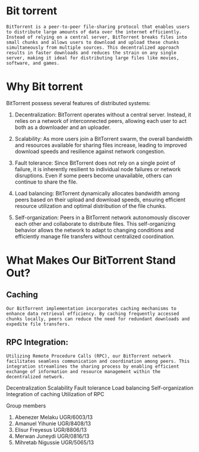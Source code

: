 # Bit torrent

    BitTorrent is a peer-to-peer file-sharing protocol that enables users to distribute large amounts of data over the internet efficiently. Instead of relying on a central server, BitTorrent breaks files into small chunks and allows users to download and upload these chunks simultaneously from multiple sources. This decentralized approach results in faster downloads and reduces the strain on any single server, making it ideal for distributing large files like movies, software, and games.

# Why Bit torrent

BitTorrent possess several features of distributed systems:

1. Decentralization: BitTorrent operates without a central server. Instead, it relies on a network of interconnected peers, allowing each user to act both as a downloader and an uploader.

2. Scalability: As more users join a BitTorrent swarm, the overall bandwidth and resources available for sharing files increase, leading to improved download speeds and resilience against network congestion.

3. Fault tolerance: Since BitTorrent does not rely on a single point of failure, it is inherently resilient to individual node failures or network disruptions. Even if some peers become unavailable, others can continue to share the file.

4. Load balancing: BitTorrent dynamically allocates bandwidth among peers based on their upload and download speeds, ensuring efficient resource utilization and optimal distribution of the file chunks.

5. Self-organization: Peers in a BitTorrent network autonomously discover each other and collaborate to distribute files. This self-organizing behavior allows the network to adapt to changing conditions and efficiently manage file transfers without centralized coordination.

# What Makes Our BitTorrent Stand Out?

## Caching
    Our BitTorrent implementation incorporates caching mechanisms to enhance data retrieval efficiency. By caching frequently accessed chunks locally, peers can reduce the need for redundant downloads and expedite file transfers.

## RPC Integration: 
    Utilizing Remote Procedure Calls (RPC), our BitTorrent network facilitates seamless communication and coordination among peers. This integration streamlines the sharing process by enabling efficient exchange of information and resource management within the decentralized network.






Decentralization
Scalability
Fault tolerance
Load balancing
Self-organization
Integration of caching
Utilization of RPC


Group members

1. Abenezer Melaku UGR/6003/13
2. Amanuel Yihunie UGR/8408/13
3. Elisur Freyesus UGR/8806/13
4. Merwan Juneydi UGR/0816/13
5. Mihretab Nigussie UGR/5065/13